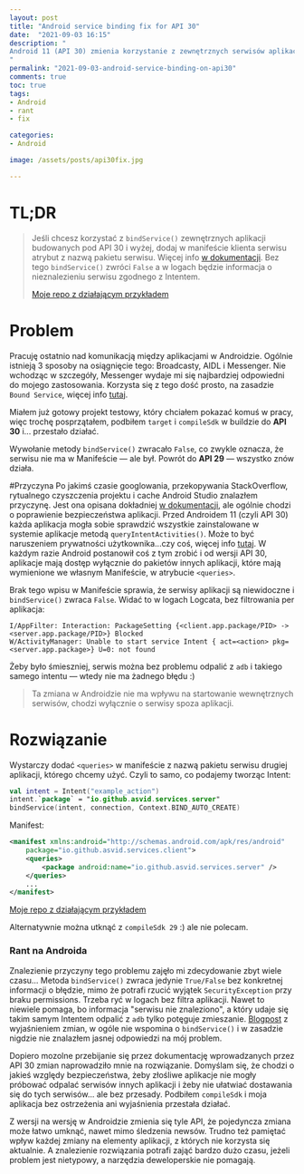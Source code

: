 ```yaml
---
layout: post 
title: "Android service binding fix for API 30"
date:  "2021-09-03 16:15"
description: "
Android 11 (API 30) zmienia korzystanie z zewnętrznych serwisów aplikacji. Korzystając z `compileSdk 30`, bez odpowiedniego wpisu w Manifeście aplikacji `bindService()` zwróci `False`, mimo że z `compileSdk 29` będzie działać poprawnie. Chcę się podzielić rozwiązaniem, po zdecydowanie zbyt długiej walce z tym problemem.
"
permalink: "2021-09-03-android-service-binding-on-api30"
comments: true 
toc: true 
tags:
- Android
- rant
- fix

categories:
- Android

image: /assets/posts/api30fix.jpg

---
```

# TL;DR
> Jeśli chcesz korzystać z `bindService()` zewnętrznych aplikacji budowanych pod API 30 i wyżej, dodaj w manifeście klienta serwisu atrybut <queries> z nazwą pakietu serwisu. Więcej info [w dokumentacji](https://developer.android.com/training/package-visibility/declaring). Bez tego `bindService()` zwróci `False` a w logach będzie informacja o nieznalezieniu serwisu zgodnego z Intentem.
> 
> [Moje repo z działającym przykładem](https://github.com/asvid/Android-Services-Sandbox)

# Problem
Pracuję ostatnio nad komunikacją między aplikacjami w Androidzie. Ogólnie istnieją 3 sposoby na osiągnięcie tego: Broadcasty, AIDL i Messenger. Nie wchodząc w szczegóły, Messenger wydaje mi się najbardziej odpowiedni do mojego zastosowania. Korzysta się z tego dość prosto, na zasadzie `Bound Service`, więcej info [tutaj](https://developer.android.com/guide/components/bound-services#Messenger).

Miałem już gotowy projekt testowy, który chciałem pokazać komuś w pracy, więc trochę posprzątałem, podbiłem `target` i `compileSdk` w buildzie do **API 30** i... przestało działać. 

Wywołanie metody `bindService()` zwracało `False`, co zwykle oznacza, że serwisu nie ma w Manifeście — ale był. Powrót do **API 29** — wszystko znów działa.

#Przyczyna
Po jakimś czasie googlowania, przekopywania StackOverflow, rytualnego czyszczenia projektu i cache Android Studio znalazłem przyczynę. Jest ona opisana dokładniej [w dokumentacji](https://developer.android.com/training/package-visibility), ale ogólnie chodzi o poprawienie bezpieczeństwa aplikacji. Przed Androidem 11 (czyli API 30) każda aplikacja mogła sobie sprawdzić wszystkie zainstalowane w systemie aplikacje metodą `queryIntentActivities()`. Może to być naruszeniem prywatności użytkownika...czy coś, więcej info [tutaj](https://medium.com/androiddevelopers/package-visibility-in-android-11-cc857f221cd9). W każdym razie Android postanowił coś z tym zrobić i od wersji API 30, aplikacje mają dostęp wyłącznie do pakietów innych aplikacji, które mają wymienione we własnym Manifeście, w atrybucie `<queries>`.

Brak tego wpisu w Manifeście sprawia, że serwisy aplikacji są niewidoczne i `bindService()` zwraca `False`. Widać to w logach Logcata, bez filtrowania per aplikacja:
```
I/AppFilter: Interaction: PackageSetting {<client.app.package/PID> -> <server.app.package/PID>} Blocked
W/ActivityManager: Unable to start service Intent { act=<action> pkg=<server.app.package>} U=0: not found
```

Żeby było śmieszniej, serwis można bez problemu odpalić z `adb` i takiego samego intentu — wtedy nie ma żadnego błędu :)

> Ta zmiana w Androidzie nie ma wpływu na startowanie wewnętrznych serwisów, chodzi wyłącznie o serwisy spoza aplikacji.

# Rozwiązanie
Wystarczy dodać `<queries>` w manifeście z nazwą pakietu serwisu drugiej aplikacji, którego chcemy użyć. Czyli to samo, co podajemy tworząc Intent:
```kotlin
val intent = Intent("example_action")
intent.`package` = "io.github.asvid.services.server"
bindService(intent, connection, Context.BIND_AUTO_CREATE)
```
Manifest:
```xml
<manifest xmlns:android="http://schemas.android.com/apk/res/android"
    package="io.github.asvid.services.client">
    <queries>
        <package android:name="io.github.asvid.services.server" />
    </queries>
	...
</manifest>
```

[Moje repo z działającym przykładem](https://github.com/asvid/Android-Services-Sandbox)

Alternatywnie można utknąć z `compileSdk 29` :) ale nie polecam.

### Rant na Androida
Znalezienie przyczyny tego problemu zajęło mi zdecydowanie zbyt wiele czasu... Metoda `bindService()` zwraca jedynie `True/False` bez konkretnej informacji o błędzie, mimo że potrafi rzucić wyjątek `SecurityException` przy braku permissions. Trzeba ryć w logach bez filtra aplikacji. Nawet to niewiele pomaga, bo informacja "serwisu nie znaleziono", a który udaje się takim samym Intentem odpalić z `adb` tylko potęguje zmieszanie. [Blogpost](https://medium.com/androiddevelopers/package-visibility-in-android-11-cc857f221cd9) z wyjaśnieniem zmian, w ogóle nie wspomina o `bindService()` i w zasadzie nigdzie nie znalazłem jasnej odpowiedzi na mój problem. 

Dopiero mozolne przebijanie się przez dokumentację wprowadzanych przez API 30 zmian naprowadziło mnie na rozwiązanie. Domyślam się, że chodzi o jakieś względy bezpieczeństwa, żeby złośliwe aplikacje nie mogły próbować odpalać serwisów innych aplikacji i żeby nie ułatwiać dostawania się do tych serwisów... ale bez przesady. Podbiłem `compileSdk` i moja aplikacja bez ostrzeżenia ani wyjaśnienia przestała działać.

Z wersji na wersję w Androidzie zmienia się tyle API, że pojedyncza zmiana może łatwo umknąć, nawet mimo śledzenia newsów. Trudno też pamiętać wpływ każdej zmiany na elementy aplikacji, z których nie korzysta się aktualnie. A znalezienie rozwiązania potrafi zająć bardzo dużo czasu, jeżeli problem jest nietypowy, a narzędzia deweloperskie nie pomagają.